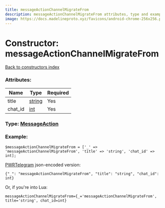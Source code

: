 ```yaml
---
title: messageActionChannelMigrateFrom
description: messageActionChannelMigrateFrom attributes, type and example
image: https://docs.madelineproto.xyz/favicons/android-chrome-256x256.png
---
```

# Constructor: messageActionChannelMigrateFrom  
[Back to constructors index](index.md)



### Attributes:

| Name     |    Type       | Required |
|----------|---------------|----------|
|title|[string](../types/string.md) | Yes|
|chat\_id|[int](../types/int.md) | Yes|



### Type: [MessageAction](../types/MessageAction.md)


### Example:

```
$messageActionChannelMigrateFrom = ['_' => 'messageActionChannelMigrateFrom', 'title' => 'string', 'chat_id' => int];
```  

[PWRTelegram](https://pwrtelegram.xyz) json-encoded version:

```
{"_": "messageActionChannelMigrateFrom", "title": "string", "chat_id": int}
```


Or, if you're into Lua:  


```
messageActionChannelMigrateFrom={_='messageActionChannelMigrateFrom', title='string', chat_id=int}

```


